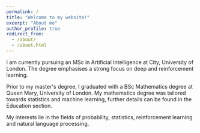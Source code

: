 ```yaml
---
permalink: /
title: "Welcome to my website!"
excerpt: "About me"
author_profile: true
redirect_from: 
  - /about/
  - /about.html
---
```


I am currently pursuing an MSc in Artificial Intelligence at City, University of London. The degree emphasises a strong focus on deep and reinforcement learning.

Prior to my master's degree, I graduated with a BSc Mathematics degree at Queen Mary, University of London. My mathematics degree was tailored towards statistics and machine learning, further details can be found in the Education section.

My interests lie in the fields of probability, statistics, reinforcement learning and natural language processing.

